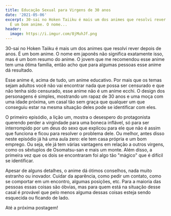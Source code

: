 ```yaml
---
title: Educação Sexual para Virgens de 30 anos
date: '2021-05-06'
excerpt: 30-sai no Hoken Taiiku é mais um dos animes que resolvi rever depois de anos.
  É um bom anime. O nome...
header:
  image: https://i.imgur.com/8jMuhJf.png
---
```




30-sai no Hoken Taiiku é mais um dos animes que resolvi rever depois de anos. É um bom anime. O nome em japonês não significa exatamente isso, mas é um bom resumo do anime. O jovem que me recomendou esse anime tem uma ótima família, então acho que para algumas pessoas esse anime dá resultado.

Esse anime é, acima de tudo, um anime educativo. Por mais que os temas sejam adultos você não vai encontrar nada que possa ser censurado e que não tenha sido censurado, esse anime não é um anime ecchi. O design dos personagens é simples, mostrando um rapaz de 30 anos e uma moça com uma idade próxima, um casal tão sem graça que qualquer um que conseguiu estar na mesma situação deles pode se identificar com eles.

O primeiro episódio, a lição um, mostra o desespero do protagonista querendo perder a virgindade para uma boneca inflável, só para ser interrompido por um deus do sexo que explicou para ele que não é assim que funciona e ficou para resolver o problema dele. Ou melhor, antes disso neste episódio já há uma aula zero: ele tem casa própria e um bom emprego. Ou seja, ele já tem várias vantagens em relação a outros virgens, como os sêxtuplos de Osomatsu-san e mais um monte. Além disso, a primeira vez que os dois se encontraram foi algo tão "mágico" que é difícil se identificar.

Apesar de alguns detalhes, o anime dá ótimos conselhos, nada muito estranho ou inovador. Cuidar da aparência, como pedir um contato, como se comportar em um encontro, algumas posições, etc. Para a maioria das pessoas essas coisas são óbvias, mas para quem está na situação desse casal é provável que pelo menos alguma dessas coisas esteja sendo esquecida ou ficando de lado.

Até a próxima postagem!

